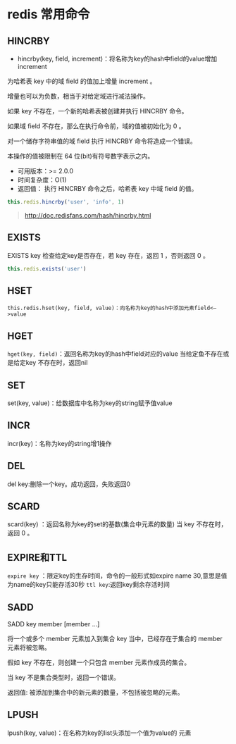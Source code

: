 # redis 常用命令
## HINCRBY
* hincrby(key, field, increment)：将名称为key的hash中field的value增加increment

为哈希表 key 中的域 field 的值加上增量 increment 。

增量也可以为负数，相当于对给定域进行减法操作。

如果 key 不存在，一个新的哈希表被创建并执行 HINCRBY 命令。

如果域 field 不存在，那么在执行命令前，域的值被初始化为 0 。

对一个储存字符串值的域 field 执行 HINCRBY 命令将造成一个错误。

本操作的值被限制在 64 位(bit)有符号数字表示之内。
* 可用版本：>= 2.0.0
* 时间复杂度：O(1)
* 返回值：
执行 HINCRBY 命令之后，哈希表 key 中域 field 的值。

```js
this.redis.hincrby('user', 'info', 1)
```
> http://doc.redisfans.com/hash/hincrby.html

## EXISTS
EXISTS key
检查给定key是否存在，若 key 存在，返回 1 ，否则返回 0 。
```js
this.redis.exists('user')
```
## HSET
```JS
this.redis.hset(key, field, value)：向名称为key的hash中添加元素field<—>value
```

## HGET
`hget(key, field)`：返回名称为key的hash中field对应的value
当给定鱼不存在或是给定key 不存在时，返回nil

## SET
set(key, value)：给数据库中名称为key的string赋予值value

## INCR
incr(key)：名称为key的string增1操作

## DEL
del key:删除一个key。成功返回，失败返回0
## SCARD
scard(key) ：返回名称为key的set的基数(集合中元素的数量)
当 key 不存在时，返回 0 。

## EXPIRE和TTL
`expire key` ：限定key的生存时间，命令的一般形式如expire name 30,意思是值为name的key只能存活30秒
`ttl key`:返回key剩余存活时间

## SADD
SADD key member [member ...]

将一个或多个 member 元素加入到集合 key 当中，已经存在于集合的 member 元素将被忽略。

假如 key 不存在，则创建一个只包含 member 元素作成员的集合。

当 key 不是集合类型时，返回一个错误。

返回值:
被添加到集合中的新元素的数量，不包括被忽略的元素。

## LPUSH
lpush(key, value)：在名称为key的list头添加一个值为value的 元素





